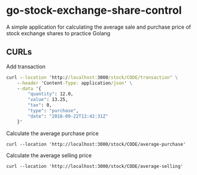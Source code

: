 # go-stock-exchange-share-control

A simple application for calculating the average sale and purchase price of stock exchange shares to practice Golang

## CURLs

Add transaction

```cmd
curl --location 'http://localhost:3000/stock/CODE/transaction' \
    --header 'Content-Type: application/json' \
    --data '{
        "quantity": 12.0,
        "value": 13.25,
        "tax": 0,
        "type": "purchase",
        "date": "2018-09-22T12:42:31Z"
    }'
```

Calculate the average purchase price 

```
curl --location 'http://localhost:3000/stock/CODE/average-purchase'
```

Calculate the average selling price

```
curl --location 'http://localhost:3000/stock/CODE/average-selling'
```